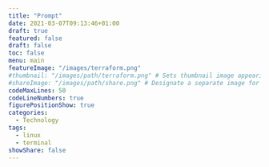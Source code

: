 ```yaml
---
title: "Prompt"
date: 2021-03-07T09:13:46+01:00
draft: true
featured: false
draft: false 
toc: false 
menu: main
featureImage: "/images/terraform.png"
#thumbnail: "/images/path/terraform.png" # Sets thumbnail image appearing inside card on homepage.
#shareImage: "/images/path/share.png" # Designate a separate image for social media sharing.
codeMaxLines: 50 
codeLineNumbers: true 
figurePositionShow: true
categories:
  - Technology 
tags:
  - linux 
  - terminal
showShare: false
---    
```



